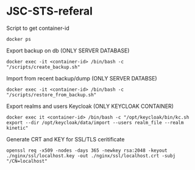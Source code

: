 # JSC-STS-referal


Script to get container-id
```
docker ps
```

Export backup on db (ONLY SERVER DATABASE)
```
docker exec -it <container-id> /bin/bash -c "/scripts/create_backup.sh"  
```

Import from recent backup/dump (ONLY SERVER DATABSE)
```
docker exec -it <container-id> /bin/bash -c "/scripts/restore_from_backup.sh" 
```

Export realms and users Keycloak (ONLY KEYCLOAK CONTAINER)
```
docker exec it <container-id> /bin/bash -c "/opt/keycloak/bin/kc.sh export --dir /opt/keycloak/data/import --users realm_file --realm kinetic"
```

Generate CRT and KEY for SSL/TLS ceritificate 
```
openssl req -x509 -nodes -days 365 -newkey rsa:2048 -keyout ./nginx/ssl/localhost.key -out ./nginx/ssl/localhost.crt -subj "/CN=localhost"
```